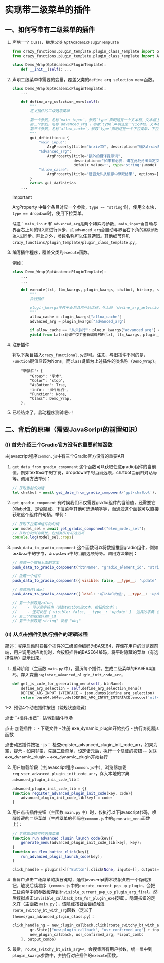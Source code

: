 # 实现带二级菜单的插件

## 一、如何写带有二级菜单的插件

1. 声明一个 `Class`，继承父类 `GptAcademicPluginTemplate`

    ```python
    from crazy_functions.plugin_template.plugin_class_template import GptAcademicPluginTemplate
    from crazy_functions.plugin_template.plugin_class_template import ArgProperty

    class Demo_Wrap(GptAcademicPluginTemplate):
        def __init__(self): ...
    ```

2. 声明二级菜单中需要的变量，覆盖父类的`define_arg_selection_menu`函数。

    ```python
    class Demo_Wrap(GptAcademicPluginTemplate):
        ...

        def define_arg_selection_menu(self):
            """
            定义插件的二级选项菜单

            第一个参数，名称`main_input`，参数`type`声明这是一个文本框，文本框上方显示`title`，文本框内部显示`description`，`default_value`为默认值；
            第二个参数，名称`advanced_arg`，参数`type`声明这是一个文本框，文本框上方显示`title`，文本框内部显示`description`，`default_value`为默认值；
            第三个参数，名称`allow_cache`，参数`type`声明这是一个下拉菜单，下拉菜单上方显示`title`+`description`，下拉菜单的选项为`options`，`default_value`为下拉菜单默认值；
            """
            gui_definition = {
                "main_input":
                    ArgProperty(title="ArxivID", description="输入Arxiv的ID或者网址", default_value="", type="string").model_dump_json(),
                "advanced_arg":
                    ArgProperty(title="额外的翻译提示词",
                                description=r"如果有必要, 请在此处给出自定义翻译命令",
                                default_value="", type="string").model_dump_json(),
                "allow_cache":
                    ArgProperty(title="是否允许从缓存中调取结果", options=["允许缓存", "从头执行"], default_value="允许缓存", description="无", type="dropdown").model_dump_json(),
            }
            return gui_definition
        ...
    ```


    > [!IMPORTANT]
    >
    > ArgProperty 中每个条目对应一个参数，`type == "string"`时，使用文本块，`type == dropdown`时，使用下拉菜单。
    >
    > 注意：`main_input` 和 `advanced_arg`是两个特殊的参数。`main_input`会自动与界面右上角的`输入区`进行同步，而`advanced_arg`会自动与界面右下角的`高级参数输入区`同步。除此之外，参数名称可以任意选取。其他细节详见`crazy_functions/plugin_template/plugin_class_template.py`。




3. 编写插件程序，覆盖父类的`execute`函数。

    例如：

    ```python
    class Demo_Wrap(GptAcademicPluginTemplate):
        ...
        ...

        def execute(txt, llm_kwargs, plugin_kwargs, chatbot, history, system_prompt, user_request):
            """
            执行插件

            plugin_kwargs字典中会包含用户的选择，与上述 `define_arg_selection_menu` 一一对应
            """
            allow_cache = plugin_kwargs["allow_cache"]
            advanced_arg = plugin_kwargs["advanced_arg"]

            if allow_cache == "从头执行": plugin_kwargs["advanced_arg"] = "--no-cache " + plugin_kwargs["advanced_arg"]
            yield from Latex翻译中文并重新编译PDF(txt, llm_kwargs, plugin_kwargs, chatbot, history, system_prompt, user_request)

    ```



4. 注册插件

    将以下条目插入`crazy_functional.py`即可。注意，与旧插件不同的是，`Function`键值应该为None，而`Class`键值为上述插件的类名称（`Demo_Wrap`）。
    ```
        "新插件": {
            "Group": "学术",
            "Color": "stop",
            "AsButton": True,
            "Info": "插件说明",
            "Function": None,
            "Class": Demo_Wrap,
        },
    ```

5. 已经结束了，启动程序测试吧~！



## 二、背后的原理（需要JavaScript的前置知识）


### (I) 首先介绍三个Gradio官方没有的重要前端函数

主javascript程序`common.js`中有三个Gradio官方没有的重要API

1. `get_data_from_gradio_component`
    这个函数可以获取任意gradio组件的当前值，例如textbox中的字符，dropdown中的当前选项，chatbot当前的对话等等。调用方法举例：
    ```javascript
    // 获取当前的对话
    let chatbot = await get_data_from_gradio_component('gpt-chatbot');
    ```

2. `get_gradio_component`
    有时候我们不仅需要gradio组件的当前值，还需要它的label值、是否隐藏、下拉菜单其他可选选项等等，而通过这个函数可以直接获取这个组件的句柄。举例：
    ```javascript
    // 获取下拉菜单组件的句柄
    var model_sel = await get_gradio_component("elem_model_sel");
    // 获取它的所有属性，包括其所有可选选项
    console.log(model_sel.props)
    ```


3. `push_data_to_gradio_component`
    这个函数可以将数据推回gradio组件，例如textbox中的字符，dropdown中的当前选项等等。调用方法举例：

    ```javascript
    // 修改一个按钮上面的文本
    push_data_to_gradio_component("btnName", "gradio_element_id", "string");

    // 隐藏一个组件
    push_data_to_gradio_component({ visible: false, __type__: 'update' }, "plugin_arg_menu", "obj");

    // 修改组件label
    push_data_to_gradio_component({ label: '新label的值', __type__: 'update' }, "gpt-chatbot", "obj")

    // 第一个参数是value，
    //     - 可以是字符串（调整textbox的文本，按钮的文本）；
    //     - 还可以是 { visible: false, __type__: 'update' }  这样的字典（调整visible, label, choices）
    // 第二个参数是elem_id
    // 第三个参数是"string" 或者 "obj"
    ```


### (II) 从点击插件到执行插件的逻辑过程

简述：程序启动时把每个插件的二级菜单编码为BASE64，存储在用户的浏览器前端，用户调用对应功能时，会按照插件的BASE64编码，将平时隐藏的菜单（有选择性地）显示出来。

1. 启动阶段（主函数 `main.py` 中），遍历每个插件，生成二级菜单的BASE64编码，存入变量`register_advanced_plugin_init_code_arr`。
    ```python
    def get_js_code_for_generating_menu(self, btnName):
        define_arg_selection = self.define_arg_selection_menu()
        DEFINE_ARG_INPUT_INTERFACE = json.dumps(define_arg_selection)
        return base64.b64encode(DEFINE_ARG_INPUT_INTERFACE.encode('utf-8')).decode('utf-8')
    ```
1-2. 预留4个动态插件按钮（常规状态隐藏）

点击 “+插件按钮”：跳转到插件市场

点击 加载插件：
    - 下载文件
    - 注册 exe_dynamic_plugin开始执行
    - 执行浏览器js函数

点击动态插件按钮
    - js： 检查register_advanced_plugin_init_code_arr，如果为空，提示
    - 如果非空，先跳二级菜单，设定诸元后，执行一个隐藏的按钮 -- 关联 exe_dynamic_plugin
    - exe_dynamic_plugin开始执行


2. 用户加载阶段（主javascript程序`common.js`中），浏览器加载`register_advanced_plugin_init_code_arr`，存入本地的字典`advanced_plugin_init_code_lib`：

    ```javascript
    advanced_plugin_init_code_lib = {}
    function register_advanced_plugin_init_code(key, code){
        advanced_plugin_init_code_lib[key] = code;
    }
    ```

3. 用户点击插件按钮（主函数 `main.py` 中）时，仅执行以下javascript代码，唤醒隐藏的二级菜单（生成菜单的代码在`common.js`中的`generate_menu`函数上）：


    ```javascript
    // 生成高级插件的选择菜单
    function run_advanced_plugin_launch_code(key){
        generate_menu(advanced_plugin_init_code_lib[key], key);
    }
    function on_flex_button_click(key){
        run_advanced_plugin_launch_code(key);
    }
    ```

    ```python
    click_handle = plugins[k]["Button"].click(None, inputs=[], outputs=None, _js=f"""()=>run_advanced_plugin_launch_code("{k}")""")
    ```

4. 当用户点击二级菜单的执行键时，通过javascript脚本模拟点击一个隐藏按钮，触发后续程序（`common.js`中的`execute_current_pop_up_plugin`，会把二级菜单中的参数缓存到`invisible_current_pop_up_plugin_arg_final`，然后模拟点击`invisible_callback_btn_for_plugin_exe`按钮）。隐藏按钮的定义在（主函数 `main.py` ），该隐藏按钮会最终触发`route_switchy_bt_with_arg`函数（定义于`themes/gui_advanced_plugin_class.py`）：

    ```python
    click_handle_ng = new_plugin_callback.click(route_switchy_bt_with_arg, [
            gr.State(["new_plugin_callback", "usr_confirmed_arg"] + input_combo_order),
            new_plugin_callback, usr_confirmed_arg, *input_combo
        ], output_combo)
    ```

5. 最后，`route_switchy_bt_with_arg`中，会搜集所有用户参数，统一集中到`plugin_kwargs`参数中，并执行对应插件的`execute`函数。